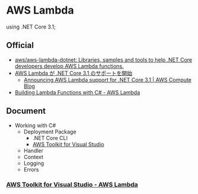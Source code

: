 # AWS Lambda

using .NET Core 3.1;

## Official
- [aws/aws-lambda-dotnet: Libraries, samples and tools to help .NET Core developers develop AWS Lambda functions.](https://github.com/aws/aws-lambda-dotnet)
- [AWS Lambda が .NET Core 3.1 のサポートを開始](https://aws.amazon.com/jp/about-aws/whats-new/2020/03/aws-lambda-now-supports-net-core-3-1/)
  - [Announcing AWS Lambda support for .NET Core 3.1 | AWS Compute Blog](https://aws.amazon.com/jp/blogs/compute/announcing-aws-lambda-supports-for-net-core-3-1/)
- [Building Lambda Functions with C# - AWS Lambda](https://docs.aws.amazon.com/lambda/latest/dg/lambda-csharp.html)

## Document
- Working with C#
  - Deployment Package
    - .NET Core CLI
    - [AWS Toolkit for Visual Studio](#aws-toolkit-for-visual-studio---aws-lambda)
  - Handler
  - Context
  - Logging
  - Errors

### [AWS Toolkit for Visual Studio - AWS Lambda](https://docs.aws.amazon.com/lambda/latest/dg/csharp-package-toolkit.html)
